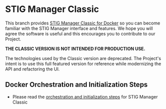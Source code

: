 # STIG Manager Classic

This branch provides [STIG Manager Classic for Docker](./docker) so you can become familiar with the STIG Manager interface and features. We hope you will agree the software is useful and this encourages you to contribute to our Project.

**THE CLASSIC VERSION IS NOT INTENDED FOR PRODUCTION USE.** 

The technologies used by the Classic version are deprecated. The Project's intent is to use this full featured version for reference while modernizing the API and refactoring the UI.

## Docker Orchestration and Initialization Steps
- Please read the [orchestration and initialization steps](./docker/README.md) for STIG Manager Classic  



